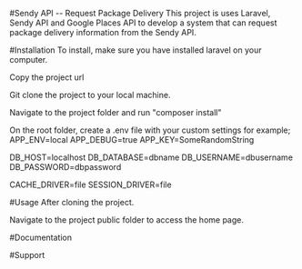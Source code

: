 #Sendy API -- Request Package Delivery
This project is uses Laravel, Sendy API and Google Places API to develop a system that can request package delivery information from the Sendy API.

#Installation
To install, make sure you have installed laravel on your computer.

Copy the project url 

Git clone the project to your local machine.

Navigate to the project folder and run "composer install"

On the root folder, create a .env file with your custom settings for example;
  APP_ENV=local
  APP_DEBUG=true
  APP_KEY=SomeRandomString
  
  DB_HOST=localhost
  DB_DATABASE=dbname
  DB_USERNAME=dbusername
  DB_PASSWORD=dbpassword
  
  CACHE_DRIVER=file
  SESSION_DRIVER=file

#Usage
After cloning the project.

Navigate to the project public folder to access the home page.

#Documentation

#Support
